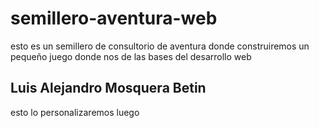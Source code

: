 # semillero-aventura-web
esto es un semillero de consultorio de aventura donde construiremos un pequeño juego donde nos de las bases del desarrollo web
## Luis Alejandro Mosquera Betin
esto lo personalizaremos luego
